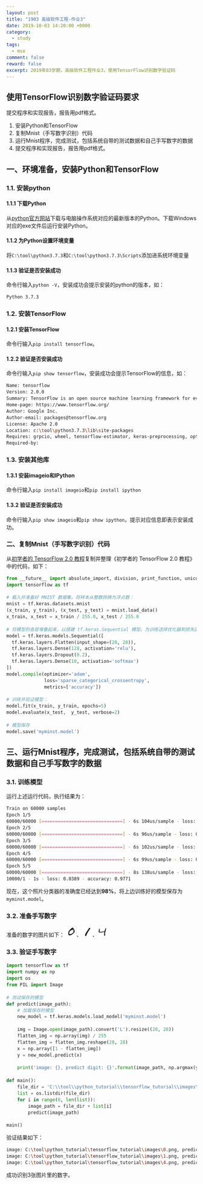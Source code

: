 ```yaml
---
layout: post
title: "1903 高级软件工程-作业3"
date: 2019-10-03 14:20:00 +0000
category:
  - study
tags:
  - mse
comment: false
reward: false
excerpt: 2019年03学期，高级软件工程作业3，使用TensorFlow识别数字验证码
---
```


## 使用TensorFlow识别数字验证码要求

提交程序和实现报告，报告用pdf格式。

1. 安装Python和TensorFlow
2. 复制Mnist（手写数字识别）代码
3. 运行Mnist程序，完成测试，包括系统自带的测试数据和自己手写数字的数据
4. 提交程序和实现报告，报告用pdf格式。

## 一、环境准备，安装Python和TensorFlow

### 1.1. 安装python

#### 1.1.1 下载Python

从[python官方网站](https://www.python.org/downloads/)下载与电脑操作系统对应的最新版本的Python。下载Windows对应的exe文件后运行安装Python。

#### 1.1.2 为Python设置环境变量

将`C:\tool\python3.7.3`和`C:\tool\python3.7.3\Scripts`添加进系统环境变量

#### 1.1.3 验证是否安装成功

命令行输入`python -V`，安装成功会提示安装的python的版本，如：

``` bash
Python 3.7.3
```

### 1.2. 安装TensorFlow

#### 1.2.1 安装TensorFlow

命令行输入`pip install tensorflow`。

#### 1.2.2 验证是否安装成功

命令行输入`pip show tensorflow`，安装成功会提示TensorFlow的信息，如：

``` bash
Name: tensorflow
Version: 2.0.0
Summary: TensorFlow is an open source machine learning framework for everyone.
Home-page: https://www.tensorflow.org/
Author: Google Inc.
Author-email: packages@tensorflow.org
License: Apache 2.0
Location: c:\tool\python3.7.3\lib\site-packages
Requires: grpcio, wheel, tensorflow-estimator, keras-preprocessing, opt-einsum, absl-py, wrapt, numpy, protobuf, astor, termcolor, six, tensorboard, google-pasta, keras-applications, gast
Required-by:
```

### 1.3. 安装其他库

#### 1.3.1 安装imageio和IPython

命令行输入`pip install imageio`和`pip install ipython`

#### 1.3.2 验证是否安装成功

命令行输入`pip show imageio`和`pip show ipython`，提示对应信息即表示安装成功。

### 二、复制Mnist（手写数字识别）代码

从[初学者的 TensorFlow 2.0 教程](https://www.tensorflow.org/tutorials/quickstart/beginner)复制并整理《初学者的 TensorFlow 2.0 教程》中的代码，如下：

``` python
from __future__ import absolute_import, division, print_function, unicode_literals
import tensorflow as tf

# 载入并准备好 MNIST 数据集。将样本从整数转换为浮点数：
mnist = tf.keras.datasets.mnist
(x_train, y_train), (x_test, y_test) = mnist.load_data()
x_train, x_test = x_train / 255.0, x_test / 255.0

# 将模型的各层堆叠起来，以搭建 tf.keras.Sequential 模型。为训练选择优化器和损失函数：
model = tf.keras.models.Sequential([
  tf.keras.layers.Flatten(input_shape=(28, 28)),
  tf.keras.layers.Dense(128, activation='relu'),
  tf.keras.layers.Dropout(0.2),
  tf.keras.layers.Dense(10, activation='softmax')
])
model.compile(optimizer='adam',
              loss='sparse_categorical_crossentropy',
              metrics=['accuracy'])

# 训练并验证模型：
model.fit(x_train, y_train, epochs=5)
model.evaluate(x_test,  y_test, verbose=2)

# 模型保存
model.save('myminst.model')
```

## 三、运行Mnist程序，完成测试，包括系统自带的测试数据和自己手写数字的数据

### 3.1. 训练模型

运行上述运行代码，执行结果为：

``` bash
Train on 60000 samples
Epoch 1/5
60000/60000 [==============================] - 6s 104us/sample - loss: 0.2971 - accuracy: 0.9142
Epoch 2/5
60000/60000 [==============================] - 6s 96us/sample - loss: 0.1440 - accuracy: 0.9570
Epoch 3/5
60000/60000 [==============================] - 6s 102us/sample - loss: 0.1073 - accuracy: 0.9671
Epoch 4/5
60000/60000 [==============================] - 6s 99us/sample - loss: 0.0887 - accuracy: 0.9727
Epoch 5/5
60000/60000 [==============================] - 8s 138us/sample - loss: 0.0739 - accuracy: 0.9772
10000/1 - 1s - loss: 0.0389 - accuracy: 0.9771
```

现在，这个照片分类器的准确度已经达到**98%**，将上边训练好的模型保存为`myminst.model`。

### 3.2. 准备手写数字

准备的数字的图片如下：
![0](https://raw.githubusercontent.com/yizhishi/yizhishi.github.io/master/images/1903-a-s-e-p3/0.png)、![1](https://raw.githubusercontent.com/yizhishi/yizhishi.github.io/master/images/1903-a-s-e-p3/1.png)、![4](https://raw.githubusercontent.com/yizhishi/yizhishi.github.io/master/images/1903-a-s-e-p3/4.png)

### 3.3. 验证手写数字

``` python
import tensorflow as tf
import numpy as np
import os
from PIL import Image

# 测试保存的模型
def predict(image_path):
    # 加载保存的模型
    new_model = tf.keras.models.load_model('myminst.model')

    img = Image.open(image_path).convert('L').resize((28, 28))
    flatten_img = np.array(img) / 255
    flatten_img = flatten_img.reshape(28, 28)
    x = np.array([1 - flatten_img])
    y = new_model.predict(x)

    print('image: {}, predict digit: {}'.format(image_path, np.argmax(y[0])))

def main():
    file_dir = 'C:\\tool\\python_tutorial\\tensorflow_tutorial\\images\\'
    list = os.listdir(file_dir)
    for i in range(0, len(list)):
        image_path = file_dir + list[i]
        predict(image_path)

main()
```

验证结果如下：

``` bash
image: C:\tool\python_tutorial\tensorflow_tutorial\images\0.png, predict digit: 0
image: C:\tool\python_tutorial\tensorflow_tutorial\images\1.png, predict digit: 1
image: C:\tool\python_tutorial\tensorflow_tutorial\images\4.png, predict digit: 4
```

成功识别3张图片里的数字。

